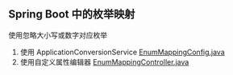 ## Spring Boot 中的枚举映射

使用忽略大小写或数字对应枚举


1. 使用 ApplicationConversionService [EnumMappingConfig.java](src%2Fmain%2Fjava%2Fenummapping%2Fconfig%2FEnumMappingConfig.java)
2. 使用自定义属性编辑器 [EnumMappingController.java](src%2Fmain%2Fjava%2Fenummapping%2Fcontrollers%2FEnumMappingController.java)